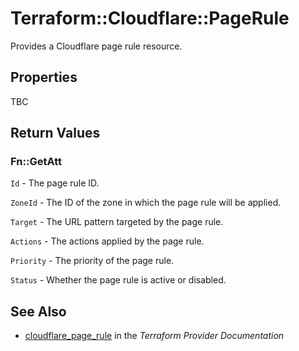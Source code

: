 # Terraform::Cloudflare::PageRule

Provides a Cloudflare page rule resource.

## Properties

TBC

## Return Values

### Fn::GetAtt

`Id` - The page rule ID.

`ZoneId` - The ID of the zone in which the page rule will be applied.

`Target` - The URL pattern targeted by the page rule.

`Actions` - The actions applied by the page rule.

`Priority` - The priority of the page rule.

`Status` - Whether the page rule is active or disabled.

## See Also

* [cloudflare_page_rule](https://www.terraform.io/docs/providers/cloudflare/r/page_rule.html) in the _Terraform Provider Documentation_